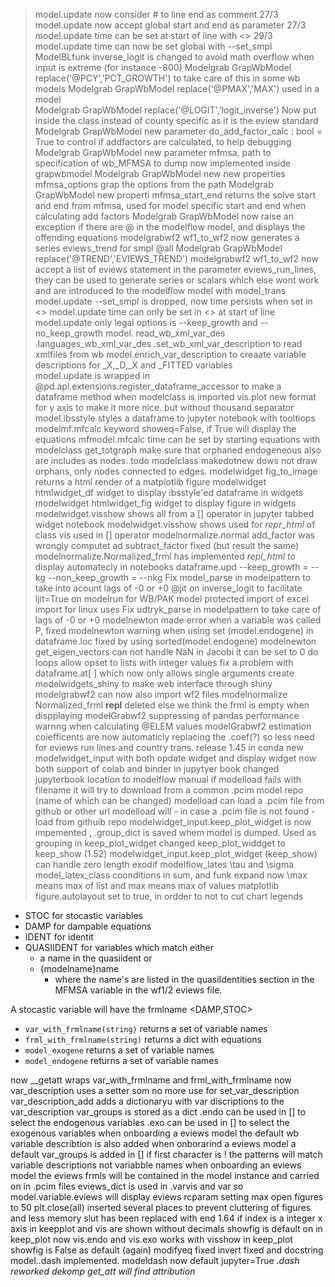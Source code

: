 >model.update now consider # to line end as comment 27/3 
>model.update now accept global start and end as parameter 27/3 
>model.update time can be set at start of line with <>  29/3
>model.update time can now be set global with --set_smpl 
>ModelBLfunk inverse_logit is changed to avoid math overflow when input is extreme (for instance -800)
>Modelgrab GrapWbModel replace('@PCY','PCT_GROWTH') to take care of this in some wb models 
>Modelgrab GrapWbModel replace('@PMAX','MAX') used in a model  
>Modelgrab GrapWbModel replace('@LOGIT','logit_inverse') Now put inside the class instead of county specific as it is the eview standard
>Modelgrab GrapWbModel new parameter  do_add_factor_calc     : bool = True to control if addfactors are calculated, to help debugging 
>Modelgrab GrapWbModel new parameter  mfmsa, path to specification of wb_MFMSA to dump now implemented inside grapwbmodel 
>Modelgrab GrapWbModel new new properties mfmsa_options grap the options from the path 
>Modelgrab GrapWbModel new properti   mfmsa_start_end returns the solve start and end from mfmsa, used for model specific start and end when calculating add factors 
>Modelgrab GrapWbModel now raise an exception if there are @ in the modelflow model, and displays the offending equations 
>modelgrabwf2 wf1_to_wf2 now generates a series eviews_trend for smpl @all 
>Modelgrab GrapWbModel replace('@TREND','EVIEWS_TREND') 
>modelgrabwf2 wf1_to_wf2 now accept a list of eviews statement in the parameter eviews_run_lines,  they can be used to generate series or scalars which else wont work and are introduced to the modelflow model with model_trans 
model.update --set_smpl is dropped, now time persists when set in <> 
model.update time can only be set in <> at start of line
model.update only legal options is --keep_growth and --no_keep_growth 
model. read_wb_xml_var_des .languages_wb_xml_var_des  .set_wb_xml_var_description to read xmlfiles from wb
model.enrich_var_description to creaate variable descriptions for _X,_D,_X and _FITTED variables   
model.update is wrapped in @pd.api.extensions.register_dataframe_accessor to make a dataframe method when modelclass is imported 
vis.plot new format for y axis to make it more nice. but without thousand separator 
model.ibsstyle styles a dataframe to jupyter notebook with tooltiops 
modelmf.mfcalc keyword showeq=False, if True will display the equations 
mfmodel.mfcalc time can be set by starting equations with <start end> 
modelclass get_totgraph make sure that orphaned endogeneous also are includes as nodes. 
todo modelclass makedotnew dows not draw orphans, only nodes connected to edges. 
modelwidget fig_to_image returns a html render of a matplotlib figure
modelwidget htmlwidget_df widget to display ibsstyle'ed dataframe in widgets 
modelwidget htmlwidget_fig  widget to display figure in widgets 
modelwidget.visshow shows all from a [] operator in jupyter tabbed widget notebook 
modelwidget.visshow shows used for _repr_html_ of class vis used in [] operator 
modelnormalize.normal add_factor was wrongly computet ad subtract_factor fixed (but result the same)
modelnormalize.Normalized_frml has implemented _repl_html_ to display automatecly in notebooks 
dataframe.upd --keep_growth = --kg --non_keep_growth = --nkg
Fix model_parse in modelpattern to take into acount lags of -0 or +0 
@jit on inverse_logit to facilitate ljit=True on modelrun for WB/PAK model
protected import of excel import for linux uses 
Fix udtryk_parse  in modelpattern to take care of lags of -0 or +0
modelnewton made error when a variable was called P, fixed 
modelnewton warning when using set (model.endogene) in dataframe.loc fixed by using sorted(model.endogene)
modelnewton get_eigen_vectors can not handle NaN in Jacobi it can be set to 0 
do loops allow opset to lists with integer values 
fix a problem with  dataframe.at[ ] which now only allows single arguments 
create modelwidgets_shiny to make web interface through shiny 
modelgrabwf2 can now also import wf2 files 
modelnormalize Normalized_frml __repl__ deleted else we think the frml is empty when dispplaying 
modelGrabwf2 suppressing of pandas performance warnng when calculating @ELEM values 
modelGrabwf2 estimation coiefficents are now automaticly replacing the <equattion>.coef(?) so less need for eviews run lines and country trans. 
release 1.45 in conda 
new modelwidget_input with both opdate widget and display widget 
now both support of colab and binder in jupytyer book 
changed jupyterbook location to modelflow manual
if modelload fails with filename it will try to download from a common .pcim model repo (name of which can be changed)
modelload can load a .pcim file from github or other url 
modelload will - in case a .pcim file is not found - load from githuib repo 
modelwidget_input.keep_plot_widget is now impemented , 
.group_dict is saved whem model is dumped. Used as grouping in keep_plot_widget 
changed keep_plot_widdget to keep_show  (1.52)
modelwidget_input.keep_plot_widget (keep_show) can handle zero length exodif
modelflow_lates \tau and \sigma
model_latex_class coonditions in sum, and funk expand 
now \max means max of list and max means max of values 
matplotlib figure.autolayout set to true, in ordder to not to cut chart legends 
 - STOC for stocastic variables 
 - DAMP for dampable equations
 - IDENT for identit
 - QUASIIDENT for variables which match either 
    - a name in the quasiident or 
    - {modelname}name 
        - where the name's are listed in the  quasiIdentities section in the MFMSA variable in the wf1/2 eviews file. 
 
 A stocastic variable will have the frmlname <DAMP,STOC> 
  - `var_with_frmlname(string)` returns a set of variable names 
 - `frml_with_frmlname(string)` returns a dict with equations
 - `model_exogene` returns a set of variable names 
 - `model_endogene` returns a set of variable names 

now __getatt wraps var_with_frmlname and frml_with_frmlname 
now var_description uses a setter som no more use for set_var_description
var_description_add adds a dictionaryu with var discriptions to the var_description
var_groups is stored as a dict 
.endo can be used in [] to select the endogenous variables 
.exo can be used in [] to select the exogenous  variables 
when onboarding a eviews model the default wb variable describtion is also added 
when onborarind a eviews model a default var_groups is added 
in [] if first character is ! the patterns will match variable descriptions not variabble names 
when onboarding an eviews model the eviews frmls will be contained in the model instance and carried on in .pcim files
eviews_dict is used in .varvis and var so model.variable.eviews will display eviews
rcparam setting max open figures to 50
plt.close(all) inserted several places to prevent cluttering of figures and less memory 
slut has been replaced with end 
1.64 
if index is a integer x axis in keepplot and vis are shown without decimals
showfig is default on in keep_plot
now vis.endo and vis.exo works with visshow 
in keep_plot showfig is False as default (again)
modifyeq fixed
invert fixed and docstring
model.<variable>.dash implemented. 
modeldash now default jupyter=True 
<var>.dash 
reworked dekomp 
get_att will find attribution 



